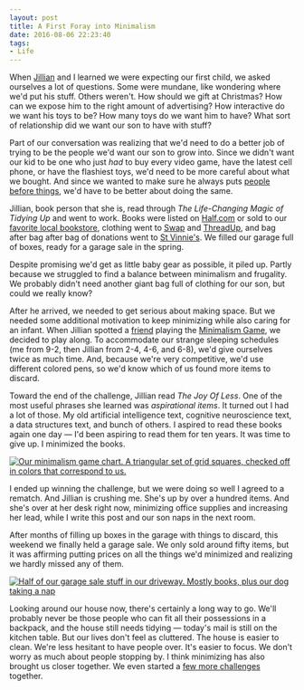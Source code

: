 ```yaml
---
layout: post 
title: A First Foray into Minimalism
date: 2016-08-06 22:23:40
tags:
- Life
---
```

When [Jillian](http://www.jillianschmidt.com) and I learned we were expecting our first child, we asked ourselves a lot of questions. Some were mundane, like wondering where we'd put his stuff. Others weren't. How should we gift at Christmas? How can we expose him to the right amount of advertising? How interactive do we want his toys to be? How many toys do we want him to have? What sort of relationship did we want our son to have with stuff?

Part of our conversation was realizing that we'd need to do a better job of trying to be the people we'd want our son to grow into. Since we didn't want our kid to be one who just *had* to buy every video game, have the latest cell phone, or have the flashiest toys, we'd need to be more careful about what we bought. And since we wanted to make sure he always puts [people before things](http://www.theminimalists.com/people-things/), we'd have to be better about doing the same.

Jillian, book person that she is, read through <cite>The Life-Changing Magic of Tidying Up</cite> and went to work. Books were listed on [Half.com](http://www.half.com) or sold to our [favorite local bookstore](http://www.smithfamilybookstore.com/welcome.html), clothing went to [Swap](http://referral.swap.com/241889138045894656) and [ThreadUp](https://www.thredup.com/), and bag after bag after bag of donations went to [St Vinnie's](https://www.svdp.us/). We filled our garage full of boxes, ready for a garage sale in the spring.

Despite promising we'd get as little baby gear as possible, it piled up. Partly because we struggled to find a balance between minimalism and frugality. We probably didn't need another giant bag full of clothing for our son, but could we really know?

After he arrived, we needed to get serious about making space. But we needed some additional motivation to keep minimizing while also caring for an infant. When Jillian spotted a [friend](http://www.monicagerlach.com) playing the [Minimalism Game](http://www.theminimalists.com/game/), we decided to play along. To accommodate our strange sleeping schedules (me from 9-2, then Jillian from 2-4, 4-6, and 6-8), we'd give ourselves twice as much time. And, because we're very competitive, we'd use different colored pens, so we'd know which of us found more items to discard.

Toward the end of the challenge, Jillian read <cite>The Joy Of Less</cite>. One of the most useful phrases she learned was *aspirational items*. It turned out I had a lot of those. My old artificial intelligence text, cognitive neuroscience text, a data structures text, and bunch of others. I aspired to read these books again one day &mdash; I'd been aspiring to read them for ten years. It was time to give up. I minimized the books.

<a href="http://imgur.com/eOjAQqa"><img alt="Our minimalism game chart. A triangular set of grid squares, checked off in colors that correspond to us." src="https://i.imgur.com/eOjAQqa.jpg"></a>

I ended up winning the challenge, but we were doing so well I agreed to a rematch. And Jillian is crushing me. She's up by over a hundred items. And she's over at her desk right now, minimizing office supplies and increasing her lead, while I write this post and our son naps in the next room.

After months of filling up boxes in the garage with things to discard, this weekend we finally held a garage sale. We only sold around fifty items, but it was affirming putting prices on all the things we'd minimized and realizing we hardly missed any of them.

<a href="http://imgur.com/Cv4HM1F"><img alt="Half of our garage sale stuff in our driveway. Mostly books, plus our dog taking a nap" src="https://i.imgur.com/Cv4HM1F.jpg"></a>

Looking around our house now, there's certainly a long way to go. We'll probably never be those people who can fit all their possessions in a backpack, and the house still needs tidying &mdash; today's mail is still on the kitchen table. But our lives don't feel as cluttered. The house is easier to clean. We're less hesitant to have people over. It's easier to focus. We don't worry as much about people stopping by. I think minimizing has also brought us closer together. We even started a [few more challenges](https://www.youtube.com/watch?v=oBu-pQG6sTY) together.